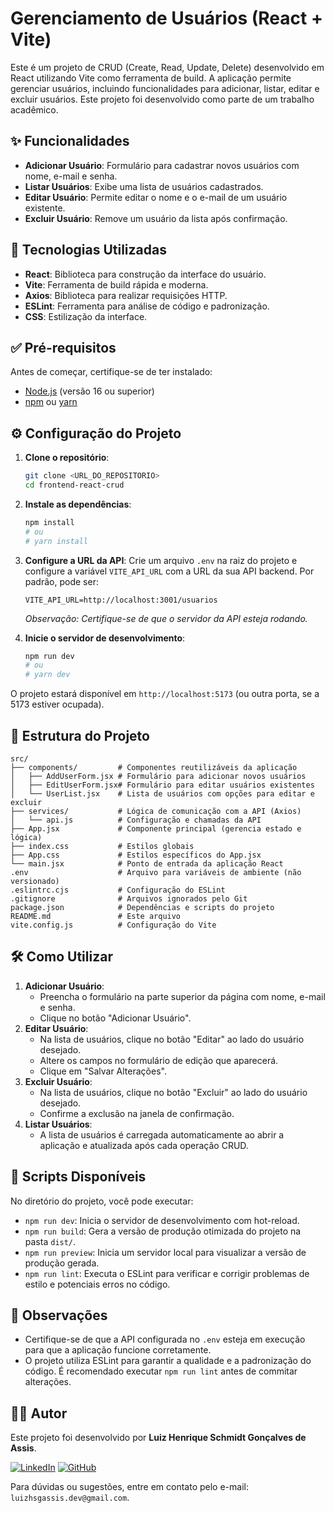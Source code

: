 # Gerenciamento de Usuários (React + Vite)

Este é um projeto de CRUD (Create, Read, Update, Delete) desenvolvido em React utilizando Vite como ferramenta de build. A aplicação permite gerenciar usuários, incluindo funcionalidades para adicionar, listar, editar e excluir usuários. Este projeto foi desenvolvido como parte de um trabalho acadêmico.

## ✨ Funcionalidades

-   **Adicionar Usuário**: Formulário para cadastrar novos usuários com nome, e-mail e senha.
-   **Listar Usuários**: Exibe uma lista de usuários cadastrados.
-   **Editar Usuário**: Permite editar o nome e o e-mail de um usuário existente.
-   **Excluir Usuário**: Remove um usuário da lista após confirmação.

## 🚀 Tecnologias Utilizadas

-   **React**: Biblioteca para construção da interface do usuário.
-   **Vite**: Ferramenta de build rápida e moderna.
-   **Axios**: Biblioteca para realizar requisições HTTP.
-   **ESLint**: Ferramenta para análise de código e padronização.
-   **CSS**: Estilização da interface.

## ✅ Pré-requisitos

Antes de começar, certifique-se de ter instalado:

-   [Node.js](https://nodejs.org/) (versão 16 ou superior)
-   [npm](https://www.npmjs.com/) ou [yarn](https://yarnpkg.com/)

## ⚙️ Configuração do Projeto

1.  **Clone o repositório**:
    ```bash
    git clone <URL_DO_REPOSITORIO>
    cd frontend-react-crud
    ```

2.  **Instale as dependências**:
    ```bash
    npm install
    # ou
    # yarn install
    ```

3.  **Configure a URL da API**:
    Crie um arquivo `.env` na raiz do projeto e configure a variável `VITE_API_URL` com a URL da sua API backend. Por padrão, pode ser:
    ```env
    VITE_API_URL=http://localhost:3001/usuarios
    ```
    *Observação: Certifique-se de que o servidor da API esteja rodando.*

4.  **Inicie o servidor de desenvolvimento**:
    ```bash
    npm run dev
    # ou
    # yarn dev
    ```

O projeto estará disponível em `http://localhost:5173` (ou outra porta, se a 5173 estiver ocupada).

## 📁 Estrutura do Projeto

```
src/
├── components/         # Componentes reutilizáveis da aplicação
│   ├── AddUserForm.jsx # Formulário para adicionar novos usuários
│   ├── EditUserForm.jsx# Formulário para editar usuários existentes
│   └── UserList.jsx    # Lista de usuários com opções para editar e excluir
├── services/           # Lógica de comunicação com a API (Axios)
│   └── api.js          # Configuração e chamadas da API
├── App.jsx             # Componente principal (gerencia estado e lógica)
├── index.css           # Estilos globais
├── App.css             # Estilos específicos do App.jsx
└── main.jsx            # Ponto de entrada da aplicação React
.env                    # Arquivo para variáveis de ambiente (não versionado)
.eslintrc.cjs           # Configuração do ESLint
.gitignore              # Arquivos ignorados pelo Git
package.json            # Dependências e scripts do projeto
README.md               # Este arquivo
vite.config.js          # Configuração do Vite
```

## 🛠️ Como Utilizar

1.  **Adicionar Usuário**:
    *   Preencha o formulário na parte superior da página com nome, e-mail e senha.
    *   Clique no botão "Adicionar Usuário".
2.  **Editar Usuário**:
    *   Na lista de usuários, clique no botão "Editar" ao lado do usuário desejado.
    *   Altere os campos no formulário de edição que aparecerá.
    *   Clique em "Salvar Alterações".
3.  **Excluir Usuário**:
    *   Na lista de usuários, clique no botão "Excluir" ao lado do usuário desejado.
    *   Confirme a exclusão na janela de confirmação.
4.  **Listar Usuários**:
    *   A lista de usuários é carregada automaticamente ao abrir a aplicação e atualizada após cada operação CRUD.

## 📜 Scripts Disponíveis

No diretório do projeto, você pode executar:

-   `npm run dev`: Inicia o servidor de desenvolvimento com hot-reload.
-   `npm run build`: Gera a versão de produção otimizada do projeto na pasta `dist/`.
-   `npm run preview`: Inicia um servidor local para visualizar a versão de produção gerada.
-   `npm run lint`: Executa o ESLint para verificar e corrigir problemas de estilo e potenciais erros no código.

## 📝 Observações

-   Certifique-se de que a API configurada no `.env` esteja em execução para que a aplicação funcione corretamente.
-   O projeto utiliza ESLint para garantir a qualidade e a padronização do código. É recomendado executar `npm run lint` antes de commitar alterações.

## 👨‍💻 Autor

Este projeto foi desenvolvido por **Luiz Henrique Schmidt Gonçalves de Assis**.

[![LinkedIn](https://img.shields.io/badge/LinkedIn-Luiz%20Assis-0077B5?style=flat&logo=linkedin)](https://www.linkedin.com/in/luiz-henrique-de-assis/) <!-- Opcional: Adicione seu link do LinkedIn -->
[![GitHub](https://img.shields.io/badge/GitHub-luizhsgassis-181717?style=flat&logo=github)](https://github.com/luizhsgassis) <!-- Opcional: Adicione seu link do GitHub -->

Para dúvidas ou sugestões, entre em contato pelo e-mail: `luizhsgassis.dev@gmail.com`.